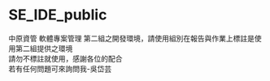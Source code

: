 # SE_IDE_public
中原資管 軟體專案管理 第二組之開發環境，請使用組別在報告與作業上標註是使用第二組提供之環境  
請勿不標註就使用，感謝各位的配合  
若有任何問題可來詢問我-吳岱芸

